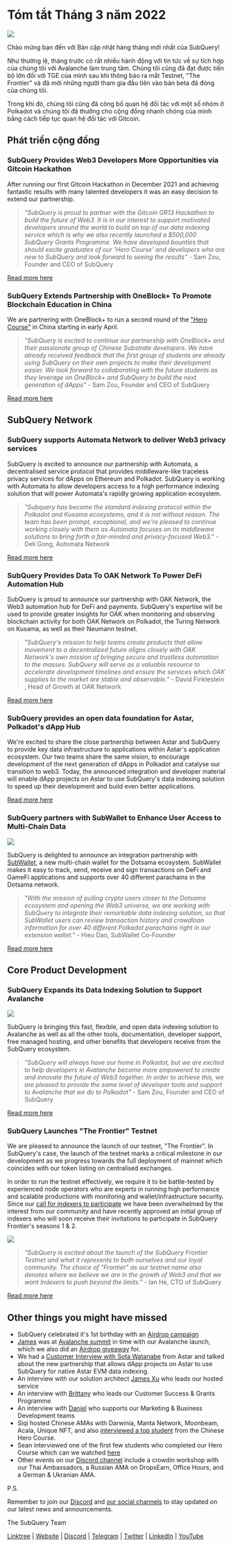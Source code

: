 # Tóm tắt Tháng 3 năm 2022

![](https://miro.medium.com/max/1400/1*ePGA5YU2NgY-qhQ66xAzcg.png)

Chào mừng bạn đến với Bản cập nhật hàng tháng mới nhất của SubQuery!

Như thường lệ, tháng trước có rất nhiều hành động với tin tức về sự tích hợp của chúng tôi với Avalanche làm trung tâm. Chúng tôi cũng đã đạt được tiến bộ lớn đối với TGE của mình sau khi thông báo ra mắt Testnet, "The Frontier" và đã mời những người tham gia đầu tiên vào bản beta đã đóng của chúng tôi.

Trong khi đó, chúng tôi cũng đã công bố quan hệ đối tác với một số nhóm ở Polkadot và chúng tôi đã thưởng cho cộng đồng nhanh chóng của mình bằng cách tiếp tục quan hệ đối tác với Gitcoin.

## Phát triển cộng đồng

### SubQuery Provides Web3 Developers More Opportunities via Gitcoin Hackathon

After running our first Gitcoin Hackathon in December 2021 and achieving fantastic results with many talented developers it was an easy decision to extend our partnership.

> _"SubQuery is proud to partner with the Gitcoin GR13 Hackathon to build the future of Web3. It is in our interest to support motivated developers around the world to build on top of our data indexing service which is why we also recently launched a $500,000 SubQuery Grants Programme. We have developed bounties that should excite graduates of our 'Hero Course' and developers who are new to SubQuery and look forward to seeing the results"_ - Sam Zou, Founder and CEO of SubQuery

[Read more here](../blogs/20220308-gitcoin13-hackathon.md)

### SubQuery Extends Partnership with OneBlock+ To Promote Blockchain Education in China

We are partnering with OneBlock+ to run a second round of the ["Hero Course"](https://doc.subquery.network/academy/herocourse/) in China starting in early April.

> _"SubQuery is excited to continue our partnership with OneBlock+ and their passionate group of Chinese Substrate developers. We have already received feedback that the first group of students are already using SubQuery on their own projects to make their development easier. We look forward to collaborating with the future students as they leverage on OneBlock+ and SubQuery to build the next generation of dApps"_ - Sam Zou, Founder and CEO of SubQuery

[Read more here](../blogs/20220308-oneblock-education.md)

## SubQuery Network

### SubQuery supports Automata Network to deliver Web3 privacy services

SubQuery is excited to announce our partnership with Automata, a decentralised service protocol that provides middleware-like traceless privacy services for dApps on Ethereum and Polkadot. SubQuery is working with Automata to allow developers access to a high performance indexing solution that will power Automata's rapidly growing application ecosystem.

> _"Subquery has become the standard indexing protocol within the Polkadot and Kusama ecosystems, and it is not without reason. The team has been prompt, exceptional, and we're pleased to continue working closely with them as Automata focuses on its middleware solutions to bring forth a fair-minded and privacy-focused Web3."_ - Deli Gong, Automata Network

[Read more here](../customer_announcements/20220317-automata.md)

### SubQuery Provides Data To OAK Network To Power DeFi Automation Hub

SubQuery is proud to announce our partnership with OAK Network, the Web3 automation hub for DeFi and payments. SubQuery's expertise will be used to provide greater insights for OAK when monitoring and observing blockchain activity for both OAK Network on Polkadot, the Turing Network on Kusama, as well as their Neumann testnet.

> _"SubQuery's mission to help teams create products that allow movement to a decentralized future aligns closely with OAK Network's own mission of bringing secure and trustless automation to the masses. SubQuery will serve as a valuable resource to accelerate development timelines and ensure the services which OAK supplies to the market are stable and observable."_ - David Finklestein , Head of Growth at OAK Network

[Read more here](../customer_announcements/20220315-oak-network.md)

### SubQuery provides an open data foundation for Astar, Polkadot's dApp Hub

We're excited to share the close partnership between Astar and SubQuery to provide key data infrastructure to applications within Astar's application ecosystem. Our two teams share the same vision, to encourage development of the next generation of dApps in Polkadot and catalyse our transition to web3. Today, the announced integration and developer material will enable dApp projects on Astar to use SubQuery's data indexing solution to speed up their development and build even better applications.

[Read more here](../customer_announcements/20220302-astar.md)

### SubQuery partners with SubWallet to Enhance User Access to Multi-Chain Data

![](https://miro.medium.com/max/1400/1*2F2Itdhy6CPL0K1OF4flbA.png)

SubQuery is delighted to announce an integration partnership with [SubWallet](https://subwallet.app/), a new multi-chain wallet for the Dotsama ecosystem. SubWallet makes it easy to track, send, receive and sign transactions on DeFi and GameFi applications and supports over 40 different parachains in the Dotsama network.

> _"With the mission of pulling crypto users closer to the Dotsama ecosystem and opening the Web3 universe, we are working with SubQuery to integrate their remarkable data indexing solution, so that SubWallet users can review transaction history and crowdloan information for over 40 different Polkadot parachains right in our extension wallet."_ - Hieu Dao, SubWallet Co-Founder

[Read more here](../customer_announcements/20220331-subwallet.md)

## Core Product Development

### SubQuery Expands its Data Indexing Solution to Support Avalanche

![](https://miro.medium.com/max/1400/1*d4CnfS7YSvAhxcgBEdwCiA.png)

SubQuery is bringing this fast, flexible, and open data indexing solution to Avalanche as well as all the other tools, documentation, developer support, free managed hosting, and other benefits that developers receive from the SubQuery ecosystem.

> _"SubQuery will always have our home in Polkadot, but we are excited to help developers in Avalanche become more empowered to create and innovate the future of Web3 together. In order to achieve this, we are pleased to provide the same level of developer tools and support to Avalanche that we do to Polkadot"_ - Sam Zou, Founder and CEO of SubQuery

[Read more here](../blogs/20220321-avalache.md)

### SubQuery Launches "The Frontier" Testnet

We are pleased to announce the launch of our testnet, "The Frontier". In SubQuery's case, the launch of the testnet marks a critical milestone in our development as we progress towards the full deployment of mainnet which coincides with our token listing on centralised exchanges.

In order to run the testnet effectively, we require it to be battle-tested by experienced node operators who are experts in running high performance and scalable productions with monitoring and wallet/infrastructure security. Since our [call for indexers to participate](../blogs/20211202-indexer-invitation.md) we have been overwhelmed by the interest from our community and have recently approved an initial group of indexers who will soon receive their invitations to participate in SubQuery Frontier's seasons 1 & 2.

![](https://miro.medium.com/max/1400/1*_iqge0IqXriY7Zl0hUKQ3g.png)

> _"SubQuery is excited about the launch of the SubQuery Frontier Testnet and what it represents to both ourselves and our loyal community. The choice of "Frontier" as our testnet name also denotes where we believe we are in the growth of Web3 and that we want Indexers to push beyond the limits."_ - Ian He, CTO of SubQuery

[Read more here](../blogs/20220330-frontier-testnet.md)

## Other things you might have missed

- SubQuery celebrated it's 1st birthday with an [Airdrop campaign](https://gleam.io/leBTF/subquery-1st-birthday-airdrop-)
- [James](https://matchstiq.io/stories/james-bayly-head-of-business-development-at-subquery/) was at [Avalanche summit](https://www.avalanchesummit.com/agenda/speakers/1565739) in time with our Avalanche launch, which we also did an [Airdrop giveaway](https://gleam.io/pPoMH/-subquery-x-avalanche-airdrop-competition) for.
- We had a [Customer Interview with Sota Watanabe](https://www.youtube.com/watch?v=KczSlTcb6aw) from Astar and talked about the new partnership that allows dApp projects on Astar to use SubQuery for native Astar EVM data indexing.
- An interview with our solution architect [James Xu](https://www.youtube.com/watch?v=K-d-3JA5IsA) who leads our hosted service
- An interview with [Brittany](https://www.youtube.com/watch?v=IyKg2Gu2A8g) who leads our Customer Success & Grants Programme
- An interview with [Daniel](https://www.youtube.com/watch?v=meaictYiskI&feature=youtu.be) who supports our Marketing & Business Development teams
- Siqi hosted Chinese AMAs with Darwinia, Manta Network, Moonbeam, Acala, Unique NFT, and also [interviewed a top student](https://www.youtube.com/watch?v=z13w7GmpZWw) from the Chinese Hero Course.
- Sean interviewed one of the first few students who completed our Hero Course which can we watched [here](https://www.youtube.com/watch?v=pItgREDAprc)
- Other events on our [Discord channel](https://discord.com/invite/subquery) include a crowdin workshop with our Thai Ambassadors, a Russian AMA on DropsEarn, Office Hours, and a German & Ukranian AMA.

P.S.

Remember to join our [Discord](https://discord.com/invite/subquery) and [our social channels](https://linktr.ee/subquerynetwork) to stay updated on our latest news and announcements.

The SubQuery Team

[Linktree](https://linktr.ee/subquerynetwork) | [Website](https://subquery.network/) | [Discord](https://discord.com/invite/78zg8aBSMG) | [Telegram](https://t.me/subquerynetwork) | [Twitter](https://twitter.com/subquerynetwork) | [LinkedIn](https://www.linkedin.com/company/subquery) | [YouTube](https://www.youtube.com/channel/UCi1a6NUUjegcLHDFLr7CqLw)
